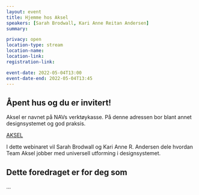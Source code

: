 ```yaml
---
layout: event
title: Hjemme hos Aksel
speakers: [Sarah Brodwall, Kari Anne Reitan Andersen]
summary:

privacy: open
location-type: stream
location-name: 
location-link:
registration-link:

event-date: 2022-05-04T13:00
event-date-end: 2022-05-04T13:45
---
```


## Åpent hus og du er invitert!
Aksel er navnet på NAVs verktøykasse. 
På denne adressen bor blant annet designsystemet og god praksis. 

[AKSEL](https://design.nav.no/)

I dette webinaret vil Sarah Brodwall og Kari Anne R. Andersen dele hvordan Team Aksel jobber med universell utforming i designsystemet. 


## Dette foredraget er for deg som
...

